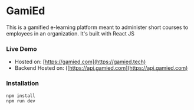# GamiEd
This is a gamified e-learning platform meant to administer short courses to employees in an organization. It's built with React JS

### Live Demo
- Hosted on: [https://gamied.com](https://gamied.tech)
- Backend Hosted on: ([https://api.gamied.com](https://api.gamied.com)

### Installation
```
npm install
npm run dev
```
